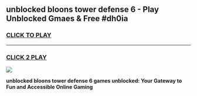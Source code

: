 
## unblocked bloons tower defense 6 - Play Unblocked Gmaes & Free #dh0ia
<h3>
<a href="https://news.freeplayer.one?title=unblocked_bloons_tower_defense_6&ref=03M">CLICK TO PLAY</a></h3>
<hr>

<h3>
<a href="https://news.freeplayer.one?title=unblocked_bloons_tower_defense_6&ref=03M">CLICK 2 PLAY</a>
  
</h3>

<a href="https://news.freeplayer.one?title=unblocked_bloons_tower_defense_6&ref=03M"><img src="https://clearcache.store/games.png"></a>


**unblocked bloons tower defense 6 games unblocked: Your Gateway to Fun and Accessible Online Gaming**
